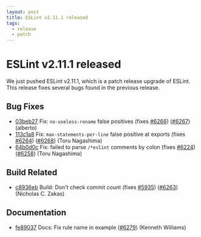 ```yaml
---
layout: post
title: ESLint v2.11.1 released
tags:
  - release
  - patch
---
```

# ESLint v2.11.1 released

We just pushed ESLint v2.11.1, which is a patch release upgrade of ESLint. This release  fixes several bugs found in the previous release.


## Bug Fixes

* [03beb27](https://github.com/eslint/eslint/commit/03beb27) Fix: `no-useless-rename` false positives (fixes [#6266](https://github.com/eslint/eslint/issues/6266)) ([#6267](https://github.com/eslint/eslint/issues/6267)) (alberto)
* [113c1a8](https://github.com/eslint/eslint/commit/113c1a8) Fix: `max-statements-per-line` false positive at exports (fixes [#6264](https://github.com/eslint/eslint/issues/6264)) ([#6268](https://github.com/eslint/eslint/issues/6268)) (Toru Nagashima)
* [64b0d0c](https://github.com/eslint/eslint/commit/64b0d0c) Fix: failed to parse `/*eslint` comments by colon (fixes [#6224](https://github.com/eslint/eslint/issues/6224)) ([#6258](https://github.com/eslint/eslint/issues/6258)) (Toru Nagashima)

## Build Related

* [c8936eb](https://github.com/eslint/eslint/commit/c8936eb) Build: Don't check commit count (fixes [#5935](https://github.com/eslint/eslint/issues/5935)) ([#6263](https://github.com/eslint/eslint/issues/6263)) (Nicholas C. Zakas)

## Documentation

* [fe89037](https://github.com/eslint/eslint/commit/fe89037) Docs: Fix rule name in example ([#6279](https://github.com/eslint/eslint/issues/6279)) (Kenneth Williams)
